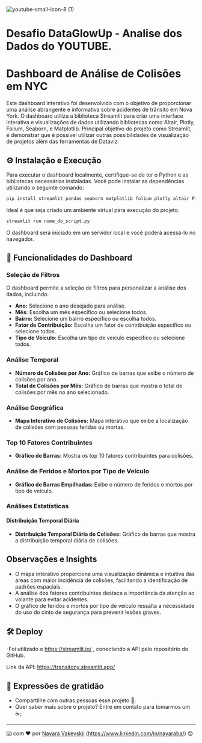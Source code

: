 
![youtube-small-icon-8 (1)](https://github.com/NayaraWakewski/analise_youtube/assets/79403619/86711b0a-a80a-4f72-9f9f-c6b11ab88a7e)


# Desafio DataGlowUp - Analise dos Dados do YOUTUBE.

# Dashboard de Análise de Colisões em NYC

Este dashboard interativo foi desenvolvido com o objetivo de proporcionar uma análise abrangente e informativa sobre acidentes de trânsito em Nova York. 
O dashboard utiliza a biblioteca Streamlit para criar uma interface interativa e visualizações de dados utilizando bibliotecas como Altair, Plotly, Folium, Seaborn, e Matplotlib.
Principal objetivo do projeto como Streamlit, é demonstrar que é possivel utilizar outras possibilidades de visualização de projetos além das ferramentas de Dataviz.

## ⚙️ Instalação e Execução

Para executar o dashboard localmente, certifique-se de ter o Python e as bibliotecas necessárias instaladas. Você pode instalar as dependências utilizando o seguinte comando:

```bash
pip install streamlit pandas seaborn matplotlib folium plotly altair Pillow
```

Ideal é que seja criado um ambiente virtual para execução do projeto.


```bash
streamlit run nome_do_script.py
```

O dashboard será iniciado em um servidor local e você poderá acessá-lo no navegador.

## 🚀 Funcionalidades do Dashboard

### Seleção de Filtros
O dashboard permite a seleção de filtros para personalizar a análise dos dados, incluindo:

- **Ano:** Selecione o ano desejado para análise.
- **Mês:** Escolha um mês específico ou selecione todos.
- **Bairro:** Selecione um bairro específico ou escolha todos.
- **Fator de Contribuição:** Escolha um fator de contribuição específico ou selecione todos.
- **Tipo de Veículo:** Escolha um tipo de veículo específico ou selecione todos.

### Análise Temporal
- **Número de Colisões por Ano:** Gráfico de barras que exibe o número de colisões por ano.
- **Total de Colisões por Mês:** Gráfico de barras que mostra o total de colisões por mês no ano selecionado.

### Análise Geográfica
- **Mapa Interativo de Colisões:** Mapa interativo que exibe a localização de colisões com pessoas feridas ou mortas.

### Top 10 Fatores Contribuintes
- **Gráfico de Barras:** Mostra os top 10 fatores contribuintes para colisões.

### Análise de Feridos e Mortos por Tipo de Veículo
- **Gráfico de Barras Empilhadas:** Exibe o número de feridos e mortos por tipo de veículo.

### Análises Estatísticas

#### Distribuição Temporal Diária
- **Distribuição Temporal Diária de Colisões:** Gráfico de barras que mostra a distribuição temporal diária de colisões.

## Observações e Insights

- O mapa interativo proporciona uma visualização dinâmica e intuitiva das áreas com maior incidência de colisões, facilitando a identificação de padrões espaciais.
- A análise dos fatores contribuintes destaca a importância da atenção ao volante para evitar acidentes.
- O gráfico de feridos e mortos por tipo de veículo ressalta a necessidade do uso do cinto de segurança para prevenir lesões graves.

## 🛠️ Deploy

-Foi utilizado o https://streamlit.io/ , conectando a API pelo repositório do GitHub.

Link da API: https://transitony.streamlit.app/
  

## 🎁 Expressões de gratidão

* Compartilhe com outras pessoas esse projeto 📢;
* Quer saber mais sobre o projeto? Entre em contato para tomarmos um :coffee:;
---
⌨️ com ❤️ por [Nayara Vakevskii](https://github.com/NayaraWakewski) (https://www.linkedin.com/in/nayaraba/) 😊




